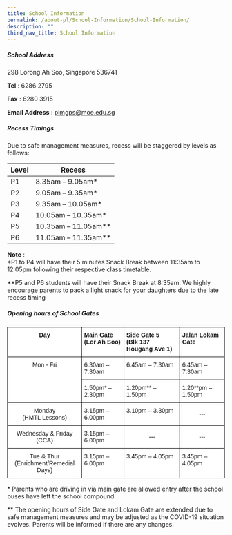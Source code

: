 ```yaml
---
title: School Information
permalink: /about-pl/School-Information/School-Information/
description: ""
third_nav_title: School Information
---
```

##### **School Address**

298 Lorong Ah Soo, Singapore 536741

**Tel**&nbsp;: 6286 2795

**Fax**&nbsp;: 6280 3915

**Email Address**&nbsp;:&nbsp;[plmgps@moe.edu.sg](mailto:plmgps@moe.edu.sg)  

  

##### **Recess Timings**&nbsp;

Due to safe management measures, recess will be staggered by levels as follows:

| Level | Recess |
|---|---|
| P1 | 8.35am – 9.05am* |
| P2 | 9.05am – 9.35am* |
| P3 | 9.35am – 10.05am* |
| P4 | 10.05am – 10.35am* |
| P5 | 10.35am – 11.05am** |
| P6 | 11.05am – 11.35am** |

**Note**&nbsp;:  
*P1 to P4 will have their 5 minutes Snack Break between 11:35am to 12:05pm following their respective class timetable.  
  
**P5 and P6 students will have their Snack Break at 8:35am. We highly encourage parents to pack a light snack for your daughters due to the late recess timing  
  

##### **Opening hours of School Gates**

<style type="text/css">
.tg  {border-collapse:collapse;border-spacing:0;}
.tg td{border-color:black;border-style:solid;border-width:1px;font-family:Arial, sans-serif;font-size:14px;
  overflow:hidden;padding:10px 5px;word-break:normal;}
.tg th{border-color:black;border-style:solid;border-width:1px;font-family:Arial, sans-serif;font-size:14px;
  font-weight:normal;overflow:hidden;padding:10px 5px;word-break:normal;}
.tg .tg-9hzb{background-color:#FFF;font-weight:bold;text-align:center;vertical-align:top}
.tg .tg-dgl5{background-color:#FFF;font-weight:bold;text-align:left;vertical-align:top}
.tg .tg-7yig{background-color:#FFF;text-align:center;vertical-align:top}
.tg .tg-ktyi{background-color:#FFF;text-align:left;vertical-align:top}
.tg .tg-f4yw{background-color:#FFF;text-align:center;vertical-align:middle}
</style>
<table class="tg">
<thead>
  <tr>
    <th class="tg-9hzb">Day</th>
    <th class="tg-dgl5">Main Gate<br>(Lor Ah Soo)</th>
    <th class="tg-dgl5">Side Gate 5<br>(Blk 137 Hougang Ave 1)</th>
    <th class="tg-dgl5">Jalan Lokam Gate</th>
  </tr>
</thead>
<tbody>
  <tr>
    <td class="tg-7yig" rowspan="3">Mon - Fri</td>
    <td class="tg-ktyi">6.30am – 7.30am</td>
    <td class="tg-ktyi">6.45am – 7.30am</td>
    <td class="tg-ktyi">6.45am – 7.30am</td>
  </tr>
  <tr>
    <td class="tg-ktyi">1.50pm*  – 2.30pm</td>
    <td class="tg-ktyi" rowspan="2">
			1.20pm** – 1.50pm</td>
    <td class="tg-ktyi" rowspan="2">
			1.20**pm – 1.50pm</td>
  </tr>
  <tr>
		
  </tr>
  <tr>
    <td class="tg-7yig">Monday <br>(HMTL Lessons)</td>
 <td class="tg-ktyi">3.15pm – 6.00pm</td>
<td class="tg-ktyi">3.10pm – 3.30pm</td>
<td class="tg-f4yw">---</td>
  </tr>
  <tr>
    <td class="tg-7yig">Wednesday &amp; Friday<br>(CCA)</td>
    <td class="tg-ktyi">3.15pm – 6.00pm</td>
    <td class="tg-f4yw">---</td>
    <td class="tg-f4yw">---</td>
  </tr>
  <tr>
    <td class="tg-7yig">Tue &amp; Thur<br>(Enrichment/Remedial Days)</td>
    <td class="tg-ktyi">3.15pm – 6.00pm</td>
    <td class="tg-ktyi">3.45pm – 4.05pm</td>
    <td class="tg-ktyi">3.45pm – 4.05pm</td>
  </tr>
</tbody>
</table>

\* Parents who are driving in via main gate are allowed entry after the school buses have left the school compound.&nbsp;  

  

\*\* The opening hours of Side Gate and Lokam Gate are extended due to safe management measures and may be adjusted as the COVID-19 situation evolves. Parents will be informed if there are any changes.